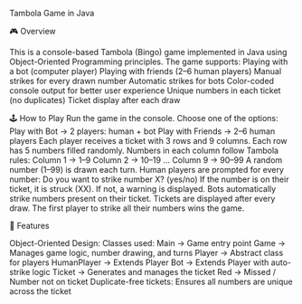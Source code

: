 Tambola Game in Java

🎮 Overview

This is a console-based Tambola (Bingo) game implemented in Java using Object-Oriented Programming principles.
The game supports:
Playing with a bot (computer player)
Playing with friends (2–6 human players)
Manual strikes for every drawn number
Automatic strikes for bots
Color-coded console output for better user experience
Unique numbers in each ticket (no duplicates)
Ticket display after each draw

🕹️ How to Play
Run the game in the console.
Choose one of the options:
Play with Bot → 2 players: human + bot
Play with Friends → 2–6 human players
Each player receives a ticket with 3 rows and 9 columns.
Each row has 5 numbers filled randomly.
Numbers in each column follow Tambola rules:
Column 1 → 1–9
Column 2 → 10–19
…
Column 9 → 90–99
A random number (1–99) is drawn each turn.
Human players are prompted for every number:
Do you want to strike number X? (yes/no)
If the number is on their ticket, it is struck (XX).
If not, a warning is displayed.
Bots automatically strike numbers present on their ticket.
Tickets are displayed after every draw.
The first player to strike all their numbers wins the game.

📝 Features

Object-Oriented Design: Classes used:
Main → Game entry point
Game → Manages game logic, number drawing, and turns
Player → Abstract class for players
HumanPlayer → Extends Player
Bot → Extends Player with auto-strike logic
Ticket → Generates and manages the ticket
Red → Missed / Number not on ticket
Duplicate-free tickets: Ensures all numbers are unique across the ticket
